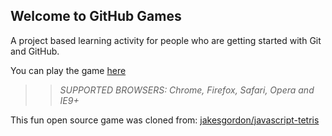 ## Welcome to GitHub Games

A project based learning activity for people who are getting started with Git and GitHub.

You can play the game [here](https://crookie2001.github.io/github-games/)

>> _*SUPPORTED BROWSERS*: Chrome, Firefox, Safari, Opera and IE9+_

This fun open source game was cloned from: [jakesgordon/javascript-tetris](https://github.com/jakesgordon/javascript-tetris)

